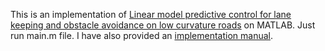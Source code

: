 This is an implementation of [Linear model predictive control for lane keeping and obstacle avoidance on low curvature roads](https://ieeexplore.ieee.org/document/6728261) on MATLAB. Just run main.m file. I have also provided an  [implementation manual](https://github.com/HaktanM/MPD-Design-for-Obstacle-Avoidance/blob/main/Implementation%20Manual.pdf).
